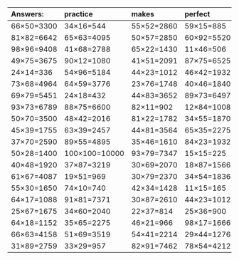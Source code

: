 | Answers: | practice | makes | perfect | ! |
| :--- | :--- | :--- | :--- | :--- |
| 66×50=3300 | 34×16=544 | 55×52=2860 | 59×15=885 | 63×13=819 | 
| 81×82=6642 | 65×63=4095 | 50×57=2850 | 60×92=5520 | 80×43=3440 | 
| 98×96=9408 | 41×68=2788 | 65×22=1430 | 11×46=506 | 83×48=3984 | 
| 49×75=3675 | 90×12=1080 | 41×51=2091 | 87×75=6525 | 83×83=6889 | 
| 24×14=336 | 54×96=5184 | 44×23=1012 | 46×42=1932 | 45×43=1935 | 
| 73×68=4964 | 64×59=3776 | 23×76=1748 | 40×46=1840 | 23×86=1978 | 
| 69×79=5451 | 24×18=432 | 44×83=3652 | 89×73=6497 | 55×82=4510 | 
| 93×73=6789 | 88×75=6600 | 82×11=902 | 12×84=1008 | 90×51=4590 | 
| 50×70=3500 | 48×42=2016 | 81×22=1782 | 34×55=1870 | 36×24=864 | 
| 45×39=1755 | 63×39=2457 | 44×81=3564 | 65×35=2275 | 87×89=7743 | 
| 37×70=2590 | 89×55=4895 | 35×46=1610 | 84×23=1932 | 50×61=3050 | 
| 50×28=1400 | 100×100=10000 | 93×79=7347 | 15×15=225 | 41×68=2788 | 
| 40×48=1920 | 37×87=3219 | 30×69=2070 | 18×87=1566 | 29×94=2726 | 
| 61×67=4087 | 19×51=969 | 30×79=2370 | 34×54=1836 | 46×71=3266 | 
| 55×30=1650 | 74×10=740 | 42×34=1428 | 11×15=165 | 57×81=4617 | 
| 64×17=1088 | 91×81=7371 | 30×87=2610 | 44×23=1012 | 21×49=1029 | 
| 25×67=1675 | 34×60=2040 | 22×37=814 | 25×36=900 | 61×42=2562 | 
| 64×18=1152 | 35×65=2275 | 46×21=966 | 98×17=1666 | 72×85=6120 | 
| 66×63=4158 | 51×69=3519 | 54×41=2214 | 29×44=1276 | 18×30=540 | 
| 31×89=2759 | 33×29=957 | 82×91=7462 | 78×54=4212 | 80×68=5440 | 
